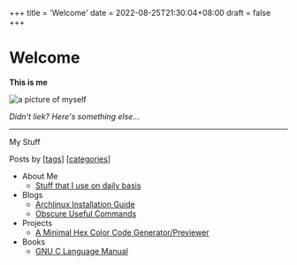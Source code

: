 +++
title = 'Welcome'
date = 2022-08-25T21:30:04+08:00
draft = false
+++

# Welcome

**This is me**

![a picture of myself](../assets/img/saif.webp)

*Didn't liek?*
*Here's something else...*

---
My Stuff

Posts by [[tags](/tags)] [[categories](/categories)]


- About Me
    - [Stuff that I use on daily basis](./blogs/stuff-i-use)
- Blogs
    - [Archlinux Installation Guide](./blogs/install-arch)
    - [Obscure Useful Commands](../blogs/obscure-useful-commands)
- Projects
    - [A Minimal Hex Color Code Generator/Previewer](https://hex-color-previewer.vercel.app/)
- Books
    - [GNU C Language Manual](../books/gnu-c-language-manual)
